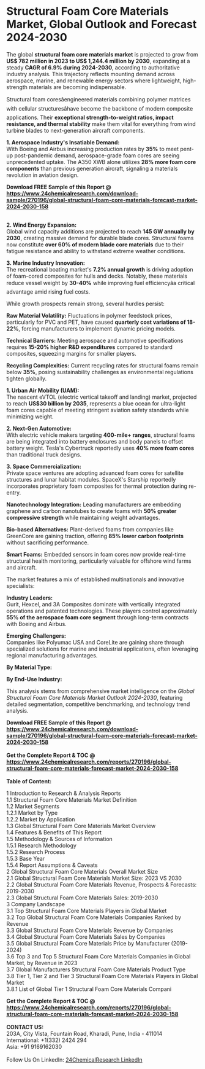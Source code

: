 <h1>Structural Foam Core Materials Market, Global Outlook and Forecast 2024-2030</h1><p>The global <strong>structural foam core materials market</strong> is projected to grow from <strong>US$ 782 million in 2023 to US$ 1,244.4 million by 2030</strong>, expanding at a steady <strong>CAGR of 6.9% during 2024-2030</strong>, according to authoritative industry analysis. This trajectory reflects mounting demand across aerospace, marine, and renewable energy sectors where lightweight, high-strength materials are becoming indispensable.</p><p>Structural foam coresâengineered materials combining polymer matrices with cellular structuresâhave become the backbone of modern composite applications. Their <strong>exceptional strength-to-weight ratios, impact resistance, and thermal stability</strong> make them vital for everything from wind turbine blades to next-generation aircraft components.</p><p><strong>1. Aerospace Industry's Insatiable Demand:</strong><br>
With Boeing and Airbus increasing production rates by <strong>35%</strong> to meet pent-up post-pandemic demand, aerospace-grade foam cores are seeing unprecedented uptake. The A350 XWB alone utilizes <strong>28% more foam core components</strong> than previous generation aircraft, signaling a materials revolution in aviation design.</p><div><b>Download FREE Sample of this Report @ 
            <a href="https://www.24chemicalresearch.com/download-sample/270196/global-structural-foam-core-materials-forecast-market-2024-2030-158">
            https://www.24chemicalresearch.com/download-sample/270196/global-structural-foam-core-materials-forecast-market-2024-2030-158</a></b></div><br><p><strong>2. Wind Energy Expansion:</strong><br>
Global wind capacity additions are projected to reach <strong>145 GW annually by 2030</strong>, creating massive demand for durable blade cores. Structural foams now constitute <strong>over 60% of modern blade core materials</strong> due to their fatigue resistance and ability to withstand extreme weather conditions.</p><p><strong>3. Marine Industry Innovation:</strong><br>
The recreational boating market's <strong>7.2% annual growth</strong> is driving adoption of foam-cored composites for hulls and decks. Notably, these materials reduce vessel weight by <strong>30-40%</strong> while improving fuel efficiencyâa critical advantage amid rising fuel costs.</p><p>While growth prospects remain strong, several hurdles persist:</p><p><strong>Raw Material Volatility:</strong> Fluctuations in polymer feedstock prices, particularly for PVC and PET, have caused <strong>quarterly cost variations of 18-22%</strong>, forcing manufacturers to implement dynamic pricing models.</p><p><strong>Technical Barriers:</strong> Meeting aerospace and automotive specifications requires <strong>15-20% higher R&amp;D expenditures</strong> compared to standard composites, squeezing margins for smaller players.</p><p><strong>Recycling Complexities:</strong> Current recycling rates for structural foams remain below <strong>35%</strong>, posing sustainability challenges as environmental regulations tighten globally.</p><p><strong>1. Urban Air Mobility (UAM):</strong><br>
The nascent eVTOL (electric vertical takeoff and landing) market, projected to reach <strong>US$30 billion by 2035</strong>, represents a blue ocean for ultra-light foam cores capable of meeting stringent aviation safety standards while minimizing weight.</p><p><strong>2. Next-Gen Automotive:</strong><br>
With electric vehicle makers targeting <strong>400-mile+ ranges</strong>, structural foams are being integrated into battery enclosures and body panels to offset battery weight. Tesla's Cybertruck reportedly uses <strong>40% more foam cores</strong> than traditional truck designs.</p><p><strong>3. Space Commercialization:</strong><br>
Private space ventures are adopting advanced foam cores for satellite structures and lunar habitat modules. SpaceX's Starship reportedly incorporates proprietary foam composites for thermal protection during re-entry.</p><p><strong>Nanotechnology Integration:</strong> Leading manufacturers are embedding graphene and carbon nanotubes to create foams with <strong>50% greater compressive strength</strong> while maintaining weight advantages.</p><p><strong>Bio-based Alternatives:</strong> Plant-derived foams from companies like GreenCore are gaining traction, offering <strong>85% lower carbon footprints</strong> without sacrificing performance.</p><p><strong>Smart Foams:</strong> Embedded sensors in foam cores now provide real-time structural health monitoring, particularly valuable for offshore wind farms and aircraft.</p><p>The market features a mix of established multinationals and innovative specialists:</p><p><strong>Industry Leaders:</strong><br>
Gurit, Hexcel, and 3A Composites dominate with vertically integrated operations and patented technologies. These players control approximately <strong>55% of the aerospace foam core segment</strong> through long-term contracts with Boeing and Airbus.</p><p><strong>Emerging Challengers:</strong><br>
Companies like Polyumac USA and CoreLite are gaining share through specialized solutions for marine and industrial applications, often leveraging regional manufacturing advantages.</p><p><strong>By Material Type:</strong></p><p><strong>By End-Use Industry:</strong></p><p>This analysis stems from comprehensive market intelligence on the <em>Global Structural Foam Core Materials Market Outlook 2024-2030</em>, featuring detailed segmentation, competitive benchmarking, and technology trend analysis.</p><div><b>Download FREE Sample of this Report @ 
            <a href="https://www.24chemicalresearch.com/download-sample/270196/global-structural-foam-core-materials-forecast-market-2024-2030-158">
            https://www.24chemicalresearch.com/download-sample/270196/global-structural-foam-core-materials-forecast-market-2024-2030-158</a></b></div><br><div><b>Get the Complete Report & TOC @ 
            <a href="https://www.24chemicalresearch.com/reports/270196/global-structural-foam-core-materials-forecast-market-2024-2030-158">
            https://www.24chemicalresearch.com/reports/270196/global-structural-foam-core-materials-forecast-market-2024-2030-158</a></b></div><br>
            <b>Table of Content:</b><p>1 Introduction to Research & Analysis Reports<br />
    1.1 Structural Foam Core Materials Market Definition<br />
    1.2 Market Segments<br />
        1.2.1 Market by Type<br />
        1.2.2 Market by Application<br />
    1.3 Global Structural Foam Core Materials Market Overview<br />
    1.4 Features & Benefits of This Report<br />
    1.5 Methodology & Sources of Information<br />
        1.5.1 Research Methodology<br />
        1.5.2 Research Process<br />
        1.5.3 Base Year<br />
        1.5.4 Report Assumptions & Caveats<br />
2 Global Structural Foam Core Materials Overall Market Size<br />
    2.1 Global Structural Foam Core Materials Market Size: 2023 VS 2030<br />
    2.2 Global Structural Foam Core Materials Revenue, Prospects & Forecasts: 2019-2030<br />
    2.3 Global Structural Foam Core Materials Sales: 2019-2030<br />
3 Company Landscape<br />
    3.1 Top Structural Foam Core Materials Players in Global Market<br />
    3.2 Top Global Structural Foam Core Materials Companies Ranked by Revenue<br />
    3.3 Global Structural Foam Core Materials Revenue by Companies<br />
    3.4 Global Structural Foam Core Materials Sales by Companies<br />
    3.5 Global Structural Foam Core Materials Price by Manufacturer (2019-2024)<br />
    3.6 Top 3 and Top 5 Structural Foam Core Materials Companies in Global Market, by Revenue in 2023<br />
    3.7 Global Manufacturers Structural Foam Core Materials Product Type<br />
    3.8 Tier 1, Tier 2 and Tier 3 Structural Foam Core Materials Players in Global Market<br />
        3.8.1 List of Global Tier 1 Structural Foam Core Materials Compani</p><div><b>Get the Complete Report & TOC @ 
            <a href="https://www.24chemicalresearch.com/reports/270196/global-structural-foam-core-materials-forecast-market-2024-2030-158">
            https://www.24chemicalresearch.com/reports/270196/global-structural-foam-core-materials-forecast-market-2024-2030-158</a></b></div><br><b>CONTACT US:</b><br>
            203A, City Vista, Fountain Road, Kharadi, Pune, India - 411014<br>
            International: +1(332) 2424 294<br>
            Asia: +91 9169162030 <br><br>
            Follow Us On LinkedIn: <a href="https://www.linkedin.com/company/24chemicalresearch/">24ChemicalResearch LinkedIn</a>